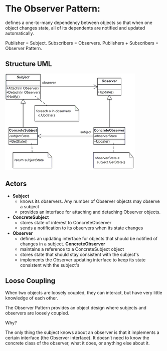 # The Observer Pattern:

defines a one-to-many dependency between objects so that when one object changes state, all of its dependents are notified and updated automatically.

Publisher = Subject.
Subscribers = Observers.
Publishers + Subscribers = Observer Pattern.

## Structure UML

![](../../../umls/observer.gif)

## Actors

- **Subject**
  - knows its observers. Any number of Observer objects may observe a subject
  - provides an interface for attaching and detaching Observer objects.
- **ConcreteSubject**
  - stores state of interest to ConcreteObserver
  - sends a notification to its observers when its state changes
- **Observer**
  - defines an updating interface for objects that should be notified of changes in a subject.
    **ConcreteObserver**
  - maintains a reference to a ConcreteSubject object
  - stores state that should stay consistent with the subject's
  - implements the Observer updating interface to keep its state consistent with the subject's

## Loose Coupling

When two objects are loosely coupled, they can interact, but have very little knowledge of each other.

The Observer Pattern provides an object design where subjects and observers are loosely coupled.

Why?

The only thing the subject knows about an observer is that it implements a certain interface (the Observer interface). It doesn’t need to know the concrete class of the observer, what it does, or anything else about it.

